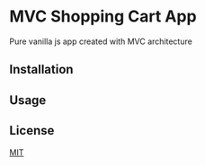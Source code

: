 # MVC Shopping Cart App

Pure vanilla js app created with MVC architecture

## Installation

## Usage

## License
[MIT](https://choosealicense.com/licenses/mit/)
